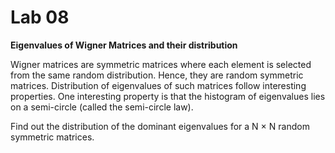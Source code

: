 # Lab 08

**Eigenvalues of Wigner Matrices and their distribution**

Wigner matrices are symmetric matrices where each element is selected from the same random distribution. 
Hence, they are random symmetric matrices. Distribution of eigenvalues of such matrices follow interesting properties. 
One interesting property is that the histogram of eigenvalues lies on a semi-circle (called the semi-circle law).

Find out the distribution of the dominant eigenvalues for a N × N random symmetric matrices.